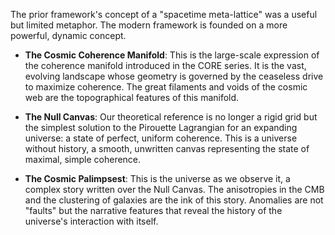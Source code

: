 The prior framework's concept of a "spacetime meta-lattice" was a useful but limited metaphor. The modern framework is founded on a more powerful, dynamic concept.

*   **The Cosmic Coherence Manifold**: This is the large-scale expression of the coherence manifold introduced in the CORE series. It is the vast, evolving landscape whose geometry is governed by the ceaseless drive to maximize coherence. The great filaments and voids of the cosmic web are the topographical features of this manifold.

*   **The Null Canvas**: Our theoretical reference is no longer a rigid grid but the simplest solution to the Pirouette Lagrangian for an expanding universe: a state of perfect, uniform coherence. This is a universe without history, a smooth, unwritten canvas representing the state of maximal, simple coherence.

*   **The Cosmic Palimpsest**: This is the universe as we observe it, a complex story written over the Null Canvas. The anisotropies in the CMB and the clustering of galaxies are the ink of this story. Anomalies are not "faults" but the narrative features that reveal the history of the universe's interaction with itself.